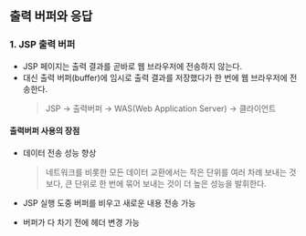 ## 출력 버퍼와 응답
### 1. JSP 출력 버퍼
 - JSP 페이지는 출력 결과를 곧바로 웹 브라우저에 전송하지 않는다.
 - 대신 출력 버퍼(buffer)에 임시로 출력 결과를 저장했다가 한 번에 웹 브라우저에 전송한다.
      > JSP → 출력버퍼 → WAS(Web Application Server) → 클라이언트


 #### 출력버퍼 사용의 장점
  - 데이터 전송 성능 향상
      > 네트워크를 비롯한 모든 데이터 교환에서는 작은 단위를 여러 차례 보내는 것보다, 큰 단위로 한 번에 묶어 보내는 것이 더 높은 성능을 발휘한다.

  - JSP 실행 도중 버퍼를 비우고 새로운 내용 전송 가능
  - 버퍼가 다 차기 전에 헤더 변경 가능
